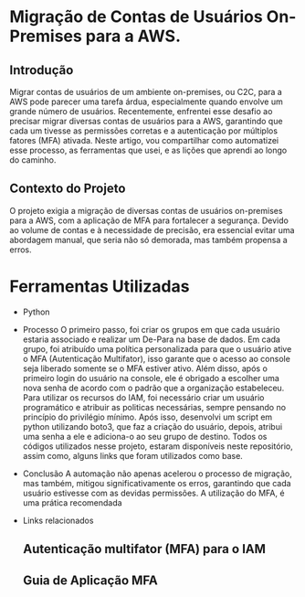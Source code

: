 # Migração de Contas de Usuários On-Premises para a AWS.

## Introdução
Migrar contas de usuários de um ambiente on-premises, ou C2C, para a AWS pode parecer uma tarefa árdua, especialmente quando envolve um grande número de usuários. Recentemente, enfrentei esse desafio ao precisar migrar diversas contas de usuários para a AWS, garantindo que cada um tivesse as permissões corretas e a autenticação por múltiplos fatores (MFA) ativada. Neste artigo, vou compartilhar como automatizei esse processo, as ferramentas que usei, e as lições que aprendi ao longo do caminho.

## Contexto do Projeto
O projeto exigia a migração de diversas contas de usuários on-premises para a AWS, com a aplicação de MFA para fortalecer a segurança. Devido ao volume de contas e à necessidade de precisão, era essencial evitar uma abordagem manual, que seria não só demorada, mas também propensa a erros.

# Ferramentas Utilizadas
* Python

* Processo
O primeiro passo, foi criar os grupos em que cada usuário estaria associado e realizar um De-Para na base de dados. Em cada grupo, foi atribuído uma política personalizada para que o usuário ative o MFA (Autenticação Multifator), isso garante que o acesso ao console seja liberado somente se o MFA estiver ativo. Além disso, após o primeiro login do usuário na console, ele é obrigado a escolher uma nova senha de acordo com o padrão que a organização estabeleceu.
Para utilizar os recursos do IAM, foi necessário criar um usuário programático e atribuir as politicas necessárias, sempre pensando no princípio do privilégio mínimo. 
Após isso, desenvolvi um script em python utilizando boto3, que faz a criação do usuário, depois, atribui uma senha a ele e adiciona-o ao seu grupo de destino.
Todos os códigos utilizados nesse projeto, estaram disponíveis neste repositório, assim como, alguns links que foram utilizados como base.

* Conclusão
A automação não apenas acelerou o processo de migração, mas também, mitigou significativamente os erros, garantindo que cada usuário estivesse com as devidas permissões. A utilização do MFA, é uma prática recomendada

* Links relacionados
  ## <a name=“aws-mfa”><a/> Autenticação multifator (MFA) para o IAM
  ## <a name=“guia-mfa”><a/> Guia de Aplicação MFA
